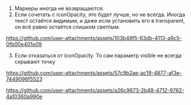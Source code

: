 1. Маркеры иногда не возвращаются.
2. Если сочетать с iconOpacity, это будет лучше, но не всегда. Иногда текст остаётся видимым, и даже если установить его в transparent, он всё равно остаётся слишком светлым.

  https://github.com/user-attachments/assets/103b48f5-83db-4113-a9c5-0fb00e401e09


3. Если отказаться от iconOpacity. То сам параметр visible не всегда скрывают точку


https://github.com/user-attachments/assets/57c9b2ae-ac19-4877-af3e-7449096f5523


https://github.com/user-attachments/assets/a26c9673-2b48-4712-9762-4a10360a990e

